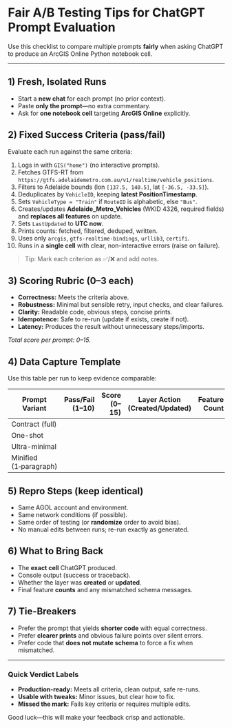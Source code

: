 # Fair A/B Testing Tips for ChatGPT Prompt Evaluation

Use this checklist to compare multiple prompts **fairly** when asking ChatGPT to produce an ArcGIS Online Python notebook cell.

---

## 1) Fresh, Isolated Runs
- Start a **new chat** for each prompt (no prior context).
- Paste **only the prompt**—no extra commentary.
- Ask for **one notebook cell** targeting **ArcGIS Online** explicitly.

## 2) Fixed Success Criteria (pass/fail)
Evaluate each run against the same criteria:
1. Logs in with `GIS("home")` (no interactive prompts).
2. Fetches GTFS-RT from `https://gtfs.adelaidemetro.com.au/v1/realtime/vehicle_positions`.
3. Filters to Adelaide bounds (lon `[137.5, 140.5]`, lat `[-36.5, -33.5]`).
4. Deduplicates by `VehicleID`, keeping **latest PositionTimestamp**.
5. Sets `VehicleType = "Train"` if `RouteID` is alphabetic, else `"Bus"`.
6. Creates/updates **Adelaide_Metro_Vehicles** (WKID 4326, required fields) and **replaces all features** on update.
7. Sets `LastUpdated` to **UTC now**.
8. Prints counts: fetched, filtered, deduped, written.
9. Uses only `arcgis`, `gtfs-realtime-bindings`, `urllib3`, `certifi`.
10. Runs in a **single cell** with clear, non-interactive errors (raise on failure).

> Tip: Mark each criterion as ✅/❌ and add notes.

## 3) Scoring Rubric (0–3 each)
- **Correctness:** Meets the criteria above.
- **Robustness:** Minimal but sensible retry, input checks, and clear failures.
- **Clarity:** Readable code, obvious steps, concise prints.
- **Idempotence:** Safe to re-run (update if exists, create if not).
- **Latency:** Produces the result without unnecessary steps/imports.

_Total score per prompt: 0–15._

## 4) Data Capture Template
Use this table per run to keep evidence comparable:

| Prompt Variant | Pass/Fail (1–10) | Score (0–15) | Layer Action (Created/Updated) | Feature Count | Runtime Notes / Errors |
|---|---:|---:|---|---:|---|
| Contract (full) |  |  |  |  |  |
| One-shot |  |  |  |  |  |
| Ultra-minimal |  |  |  |  |  |
| Minified (1‑paragraph) |  |  |  |  |  |

## 5) Repro Steps (keep identical)
- Same AGOL account and environment.
- Same network conditions (if possible).
- Same order of testing (or **randomize** order to avoid bias).
- No manual edits between runs; re-run exactly as generated.

## 6) What to Bring Back
- The **exact cell** ChatGPT produced.
- Console output (success or traceback).
- Whether the layer was **created** or **updated**.
- Final feature **counts** and any mismatched schema messages.

## 7) Tie-Breakers
- Prefer the prompt that yields **shorter code** with equal correctness.
- Prefer **clearer prints** and obvious failure points over silent errors.
- Prefer code that **does not mutate schema** to force a fix when mismatched.

---

### Quick Verdict Labels
- **Production-ready:** Meets all criteria, clean output, safe re-runs.
- **Usable with tweaks:** Minor issues, but clear how to fix.
- **Missed the mark:** Fails key criteria or requires multiple edits.

Good luck—this will make your feedback crisp and actionable.
